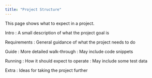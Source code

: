 ```yaml
---
title: "Project Structure"
---
```

This page shows what to expect in a project.

Intro
: A small description of what the project goal is

Requirements
: General guidance of what the project needs to do

Guide
: More detailed walk-through
: May include code snippets

Running
: How it should expect to operate
: May include some test data

Extra
: Ideas for taking the project further

